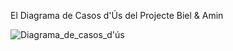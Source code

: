 El Diagrama de Casos d'Ús del Projecte Biel & Amin

![Diagrama_de_casos_d'ús](https://github.com/user-attachments/assets/d9dacb84-2089-4146-9a72-e1f41edaa467)
